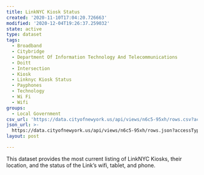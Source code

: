 ```yaml
---
title: LinkNYC Kiosk Status
created: '2020-11-10T17:04:20.726663'
modified: '2020-12-04T19:26:37.259032'
state: active
type: dataset
tags:
  - Broadband
  - Citybridge
  - Department Of Information Technology And Telecommunications
  - Doitt
  - Intersection
  - Kiosk
  - Linknyc Kiosk Status
  - Payphones
  - Technology
  - Wi Fi
  - Wifi
groups:
  - Local Government
csv_url: 'https://data.cityofnewyork.us/api/views/n6c5-95xh/rows.csv?accessType=DOWNLOAD'
json_url: >-
  https://data.cityofnewyork.us/api/views/n6c5-95xh/rows.json?accessType=DOWNLOAD
layout: post

---
```

This dataset provides the most current listing of LinkNYC Kiosks, their location, and the status of the Link’s wifi, tablet, and phone.
